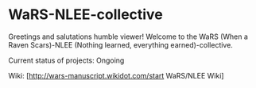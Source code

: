 # WaRS-NLEE-collective
Greetings and salutations humble viewer!
Welcome to the WaRS (When a Raven Scars)-NLEE (Nothing learned, everything earned)-collective.

Current status of projects: Ongoing

Wiki: [http://wars-manuscript.wikidot.com/start WaRS/NLEE Wiki]
